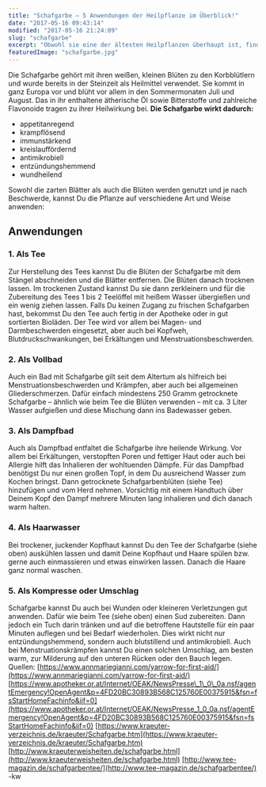 ```yaml
---
title: "Schafgarbe – 5 Anwendungen der Heilpflanze im Überblick!"
date: "2017-05-16 09:43:14"
modified: "2017-05-16 21:24:09"
slug: "schafgarbe"
excerpt: "Obwohl sie eine der ältesten Heilpflanzen überhaupt ist, findet sie heute im Alltag relativ wenig Verwendung. Doch dies lässt sich ganz leicht ändern!"
featuredImage: "schafgarbe.jpg"
---
```


Die Schafgarbe gehört mit ihren weißen, kleinen Blüten zu den Korbblütlern und wurde bereits in der Steinzeit als Heilmittel verwendet. Sie kommt in ganz Europa vor und blüht vor allem in den Sommermonaten Juli und August. Das in ihr enthaltene ätherische Öl sowie Bitterstoffe und zahlreiche Flavonoide tragen zu ihrer Heilwirkung bei. **Die Schafgarbe wirkt dadurch:**

*   appetitanregend
*   krampflösend
*   immunstärkend
*   kreislauffördernd
*   antimikrobiell
*   entzündungshemmend
*   wundheilend

Sowohl die zarten Blätter als auch die Blüten werden genutzt und je nach Beschwerde, kannst Du die Pflanze auf verschiedene Art und Weise anwenden:

## Anwendungen

### 1\. Als Tee

Zur Herstellung des Tees kannst Du die Blüten der Schafgarbe mit dem Stängel abschneiden und die Blätter entfernen. Die Blüten danach trocknen lassen. Im trockenen Zustand kannst Du sie dann zerkleinern und für die Zubereitung des Tees 1 bis 2 Teelöffel mit heißem Wasser übergießen und ein wenig ziehen lassen. Falls Du keinen Zugang zu frischen Schafgarben hast, bekommst Du den Tee auch fertig in der Apotheke oder in gut sortierten Bioläden. Der Tee wird vor allem bei Magen- und Darmbeschwerden eingesetzt, aber auch bei Kopfweh, Blutdruckschwankungen, bei Erkältungen und Menstruationsbeschwerden.

### 2\. Als Vollbad

Auch ein Bad mit Schafgarbe gilt seit dem Altertum als hilfreich bei Menstruationsbeschwerden und Krämpfen, aber auch bei allgemeinen Gliederschmerzen. Dafür einfach mindestens 250 Gramm getrocknete Schafgarbe – ähnlich wie beim Tee die Blüten verwenden – mit ca. 3 Liter Wasser aufgießen und diese Mischung dann ins Badewasser geben.

### 3\. Als Dampfbad

Auch als Dampfbad entfaltet die Schafgarbe ihre heilende Wirkung. Vor allem bei Erkältungen, verstopften Poren und fettiger Haut oder auch bei Allergie hilft das Inhalieren der wohltuenden Dämpfe. Für das Dampfbad benötigst Du nur einen großen Topf, in dem Du ausreichend Wasser zum Kochen bringst. Dann getrocknete Schafgarbenblüten (siehe Tee) hinzufügen und vom Herd nehmen. Vorsichtig mit einem Handtuch über Deinem Kopf den Dampf mehrere Minuten lang inhalieren und dich danach warm halten.

### 4\. Als Haarwasser

Bei trockener, juckender Kopfhaut kannst Du den Tee der Schafgarbe (siehe oben) auskühlen lassen und damit Deine Kopfhaut und Haare spülen bzw. gerne auch einmassieren und etwas einwirken lassen. Danach die Haare ganz normal waschen.

### 5\. Als Kompresse oder Umschlag

Schafgarbe kannst Du auch bei Wunden oder kleineren Verletzungen gut anwenden. Dafür wie beim Tee (siehe oben) einen Sud zubereiten. Dann jedoch ein Tuch darin tränken und auf die betroffene Hautstelle für ein paar Minuten auflegen und bei Bedarf wiederholen. Dies wirkt nicht nur entzündungshemmend, sondern auch blutstillend und antimikrobiell. Auch bei Menstruationskrämpfen kannst Du einen solchen Umschlag, am besten warm, zur Milderung auf den unteren Rücken oder den Bauch legen. Quellen: [https://www.annmariegianni.com/yarrow-for-first-aid/](https://www.annmariegianni.com/yarrow-for-first-aid/) [https://www.apotheker.or.at/Internet/OEAK/NewsPresse\_1\_0\_0a.nsf/agentEmergency!OpenAgent&p=4FD20BC30893B568C125760E00375915&fsn=fsStartHomeFachinfo&iif=0](https://www.apotheker.or.at/Internet/OEAK/NewsPresse_1_0_0a.nsf/agentEmergency!OpenAgent&p=4FD20BC30893B568C125760E00375915&fsn=fsStartHomeFachinfo&iif=0) [https://www.kraeuter-verzeichnis.de/kraeuter/Schafgarbe.htm](https://www.kraeuter-verzeichnis.de/kraeuter/Schafgarbe.htm) [http://www.kraeuterweisheiten.de/schafgarbe.html](http://www.kraeuterweisheiten.de/schafgarbe.html) [http://www.tee-magazin.de/schafgarbentee/](http://www.tee-magazin.de/schafgarbentee/) -kw